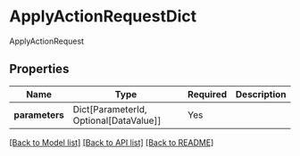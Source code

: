 # ApplyActionRequestDict

ApplyActionRequest

## Properties
| Name | Type | Required | Description |
| ------------ | ------------- | ------------- | ------------- |
**parameters** | Dict[ParameterId, Optional[DataValue]] | Yes |  |


[[Back to Model list]](../../../../README.md#models-v1-link) [[Back to API list]](../../../../README.md#apis-v1-link) [[Back to README]](../../../../README.md)
